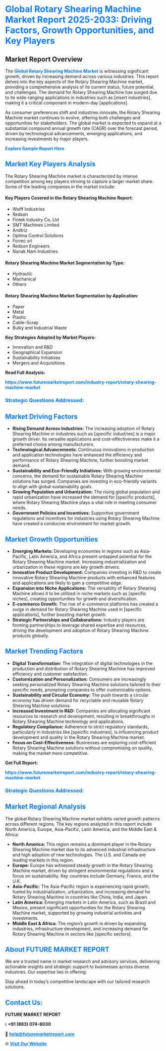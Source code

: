 <h1 style="color: #007BFF;">Global Rotary Shearing Machine Market Report 2025-2033: Driving Factors, Growth Opportunities, and Key Players</h1>

<section id="overview">
<h2>Market Report Overview</h2>
<p>The <a href="https://www.futuremarketreport.com/industry-report/rotary-shearing-machine-market" style="color: #007BFF; text-decoration: none;"><strong>Global Rotary Shearing Machine Market</strong></a> is witnessing significant growth, driven by increasing demand across various industries. This report delves into the key aspects of the Rotary Shearing Machine market, providing a comprehensive analysis of its current status, future potential, and challenges. The demand for Rotary Shearing Machine has surged due to its wide-ranging applications in industries such as [insert industries], making it a critical component in modern-day [applications].</p>
<p>As consumer preferences shift and industries innovate, the Rotary Shearing Machine market continues to evolve, offering both challenges and opportunities for stakeholders. The global market is expected to expand at a substantial compound annual growth rate (CAGR) over the forecast period, driven by technological advancements, emerging applications, and increasing investments by major players.</p>
</section>

<section id="overview">
<p><a href="https://www.futuremarketreport.com/request-sample/reportId=58732" style="color: #007BFF; text-decoration: none;"><strong>Explore Sample Report Here</strong></a></p>
</section>

<section id="key-players">
<h2 style="color: #007BFF;">Market Key Players Analysis</h2>
<p>The Rotary Shearing Machine market is characterized by intense competition among key players striving to capture a larger market share. Some of the leading companies in the market include:</p>
<h4>Key Players Covered in the Rotary Shearing Machine Report:</h4>
<ul><li>Wolff Industries</li><li>Redson</li><li>Fintek Industry Co, Ltd</li><li>SMT Machines Limited</li><li>Andtriz</li><li>Optima Control Solutions</li><li>Forrec srl</li><li>Redson Engineers</li><li>Nanak Nam Industries</li></ul>
<h4>Rotary Shearing Machine Market Segmentation by Type:</h4>
<ul><li>Hydrautic</li><li>Machanical</li><li>Others</li></ul>

<h4>Rotary Shearing Machine Market Segmentation by Application:</h4>
<ul><li>Paper</li><li>Metal</li><li>Plastic</li><li>Cable-Scrap</li><li>Bulky and Industrial Waste</li></ul>
<p><strong>Key Strategies Adopted by Market Players:</strong></p>
<ul>
<li>Innovation and R&D</li>
<li>Geographical Expansion</li>
<li>Sustainability Initiatives</li>
<li>Mergers and Acquisitions</li>
</ul>
</section>

<section>
<p><strong>Read Full Analysis: </strong></p><a href="https://www.futuremarketreport.com/industry-report/rotary-shearing-machine-market" style="color: #007BFF; text-decoration: none;"><strong>https://www.futuremarketreport.com/industry-report/rotary-shearing-machine-market</strong></a>
<h3 style="color: #007BFF;">Strategic Questions Addressed:</h3>
</section>

<section id="driving-factors">
<h2 style="color: #007BFF;">Market Driving Factors</h2>
<ul>
<li><strong>Rising Demand Across Industries:</strong> The increasing adoption of Rotary Shearing Machine in industries such as [specific industries] is a major growth driver. Its versatile applications and cost-effectiveness make it a preferred choice among manufacturers.</li>
<li><strong>Technological Advancements:</strong> Continuous innovations in production and application technologies have enhanced the efficiency and performance of Rotary Shearing Machine, further boosting market demand.</li>
<li><strong>Sustainability and Eco-Friendly Initiatives:</strong> With growing environmental concerns, the demand for sustainable Rotary Shearing Machine solutions has surged. Companies are investing in eco-friendly variants to align with global sustainability goals.</li>
<li><strong>Growing Population and Urbanization:</strong> The rising global population and rapid urbanization have increased the demand for [specific products], where Rotary Shearing Machine plays a vital role in meeting consumer needs.</li>
<li><strong>Government Policies and Incentives:</strong> Supportive government regulations and incentives for industries using Rotary Shearing Machine have created a conducive environment for market growth.</li>
</ul>
</section>

<section id="growth-opportunities">
<h2 style="color: #007BFF;">Market Growth Opportunities</h2>
<ul>
<li><strong>Emerging Markets:</strong> Developing economies in regions such as Asia-Pacific, Latin America, and Africa present untapped potential for the Rotary Shearing Machine market. Increasing industrialization and urbanization in these regions are key growth drivers.</li>
<li><strong>Innovative Product Development:</strong> Companies investing in R&D to create innovative Rotary Shearing Machine products with enhanced features and applications are likely to gain a competitive edge.</li>
<li><strong>Expansion into Niche Applications:</strong> The versatility of Rotary Shearing Machine allows it to be utilized in niche markets such as [specific niches], creating opportunities for growth and diversification.</li>
<li><strong>E-commerce Growth:</strong> The rise of e-commerce platforms has created a surge in demand for Rotary Shearing Machine used in [specific applications], further boosting market growth.</li>
<li><strong>Strategic Partnerships and Collaborations:</strong> Industry players are forming partnerships to leverage shared expertise and resources, driving the development and adoption of Rotary Shearing Machine products globally.</li>
</ul>
</section>

<section id="trending-factors">
<h2 style="color: #007BFF;">Market Trending Factors</h2>
<ul>
<li><strong>Digital Transformation:</strong> The integration of digital technologies in the production and distribution of Rotary Shearing Machine has improved efficiency and customer satisfaction.</li>
<li><strong>Customization and Personalization:</strong> Consumers are increasingly seeking personalized Rotary Shearing Machine solutions tailored to their specific needs, prompting companies to offer customizable options.</li>
<li><strong>Sustainability and Circular Economy:</strong> The push towards a circular economy has driven demand for recyclable and reusable Rotary Shearing Machine solutions.</li>
<li><strong>Increased Investment in R&D:</strong> Companies are allocating significant resources to research and development, resulting in breakthroughs in Rotary Shearing Machine technology and applications.</li>
<li><strong>Regulatory Compliance:</strong> Adherence to strict regulatory standards, particularly in industries like [specific industries], is influencing product development and quality in the Rotary Shearing Machine market.</li>
<li><strong>Focus on Cost-Effectiveness:</strong> Businesses are exploring cost-efficient Rotary Shearing Machine solutions without compromising on quality, making the market more competitive.</li>
</ul>
</section>

<section>
<p><strong>Get Full Report: </strong></p><a href="https://www.futuremarketreport.com/industry-report/rotary-shearing-machine-market" style="color: #007BFF; text-decoration: none;"><strong>https://www.futuremarketreport.com/industry-report/rotary-shearing-machine-market</strong></a>
<h3 style="color: #007BFF;">Strategic Questions Addressed:</h3>
</section>


<section id="regional-analysis">
<h2 style="color: #007BFF;">Market Regional Analysis</h2>
<p>The global Rotary Shearing Machine market exhibits varied growth patterns across different regions. The key regions analyzed in this report include North America, Europe, Asia-Pacific, Latin America, and the Middle East & Africa:</p>
<ul>
<li><strong>North America:</strong> This region remains a dominant player in the Rotary Shearing Machine market due to its advanced industrial infrastructure and high adoption of new technologies. The U.S. and Canada are leading markets in this region.</li>
<li><strong>Europe:</strong> Europe has witnessed steady growth in the Rotary Shearing Machine market, driven by stringent environmental regulations and a focus on sustainability. Key countries include Germany, France, and the U.K.</li>
<li><strong>Asia-Pacific:</strong> The Asia-Pacific region is experiencing rapid growth, fueled by industrialization, urbanization, and increasing demand for Rotary Shearing Machine in countries like China, India, and Japan.</li>
<li><strong>Latin America:</strong> Emerging markets in Latin America, such as Brazil and Mexico, present significant opportunities for the Rotary Shearing Machine market, supported by growing industrial activities and investments.</li>
<li><strong>Middle East & Africa:</strong> The region’s growth is driven by expanding industries, infrastructure development, and increasing demand for Rotary Shearing Machine in sectors like [specific sectors].</li>
</ul>
</section>

<footer>
<h2 style="color: #007BFF;">About FUTURE MARKET REPORT</h2>
<p>We are a trusted name in market research and advisory services, delivering actionable insights and strategic support to businesses across diverse industries. Our expertise lies in offering:</p>

<p>Stay ahead in today’s competitive landscape with our tailored research solutions.</p>

<h2 style="color: #007BFF;">Contact Us:</h2>
<p><strong>FUTURE MARKET REPORT</strong></p>
<p>📞 <strong>+91 (883) 074-8030</strong></p>
<p>📧 <strong><a href="mailto:help@futuremarketreport.com" style="color: #007BFF;">help@futuremarketreport.com</a></strong></p>
<p>🌐 <strong><a href="https://www.futuremarketreport.com/" style="color: #007BFF;">Visit Our Website</a></strong></p>
</footer>